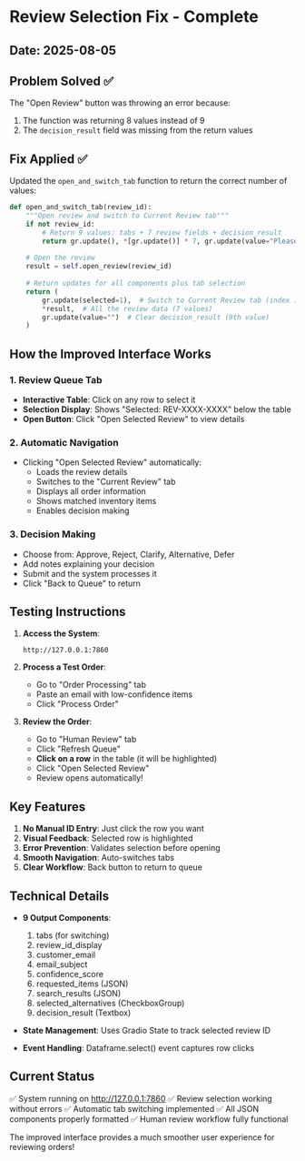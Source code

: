 # Review Selection Fix - Complete

## Date: 2025-08-05

## Problem Solved ✅

The "Open Review" button was throwing an error because:
1. The function was returning 8 values instead of 9
2. The `decision_result` field was missing from the return values

## Fix Applied ✅

Updated the `open_and_switch_tab` function to return the correct number of values:

```python
def open_and_switch_tab(review_id):
    """Open review and switch to Current Review tab"""
    if not review_id:
        # Return 9 values: tabs + 7 review fields + decision_result
        return gr.update(), *[gr.update()] * 7, gr.update(value="Please select a review first")
    
    # Open the review
    result = self.open_review(review_id)
    
    # Return updates for all components plus tab selection
    return (
        gr.update(selected=1),  # Switch to Current Review tab (index 1)
        *result,  # All the review data (7 values)
        gr.update(value="")  # Clear decision_result (9th value)
    )
```

## How the Improved Interface Works

### 1. Review Queue Tab
- **Interactive Table**: Click on any row to select it
- **Selection Display**: Shows "Selected: REV-XXXX-XXXX" below the table
- **Open Button**: Click "Open Selected Review" to view details

### 2. Automatic Navigation
- Clicking "Open Selected Review" automatically:
  - Loads the review details
  - Switches to the "Current Review" tab
  - Displays all order information
  - Shows matched inventory items
  - Enables decision making

### 3. Decision Making
- Choose from: Approve, Reject, Clarify, Alternative, Defer
- Add notes explaining your decision
- Submit and the system processes it
- Click "Back to Queue" to return

## Testing Instructions

1. **Access the System**:
   ```
   http://127.0.0.1:7860
   ```

2. **Process a Test Order**:
   - Go to "Order Processing" tab
   - Paste an email with low-confidence items
   - Click "Process Order"

3. **Review the Order**:
   - Go to "Human Review" tab
   - Click "Refresh Queue"
   - **Click on a row** in the table (it will be highlighted)
   - Click "Open Selected Review"
   - Review opens automatically!

## Key Features

1. **No Manual ID Entry**: Just click the row you want
2. **Visual Feedback**: Selected row is highlighted
3. **Error Prevention**: Validates selection before opening
4. **Smooth Navigation**: Auto-switches tabs
5. **Clear Workflow**: Back button to return to queue

## Technical Details

- **9 Output Components**:
  1. tabs (for switching)
  2. review_id_display
  3. customer_email
  4. email_subject
  5. confidence_score
  6. requested_items (JSON)
  7. search_results (JSON)
  8. selected_alternatives (CheckboxGroup)
  9. decision_result (Textbox)

- **State Management**: Uses Gradio State to track selected review ID
- **Event Handling**: Dataframe.select() event captures row clicks

## Current Status

✅ System running on http://127.0.0.1:7860
✅ Review selection working without errors
✅ Automatic tab switching implemented
✅ All JSON components properly formatted
✅ Human review workflow fully functional

The improved interface provides a much smoother user experience for reviewing orders!
